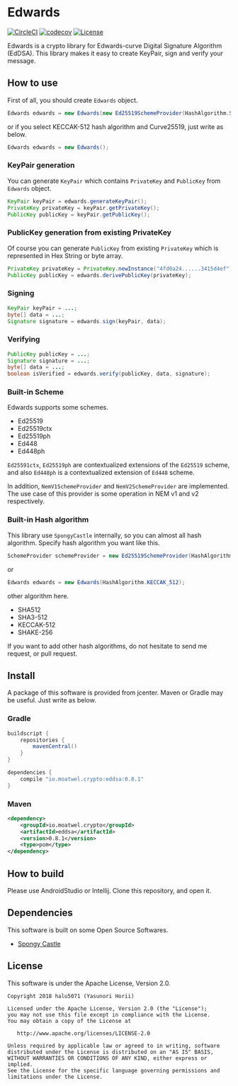 # Edwards
[![CircleCI](https://circleci.com/gh/halu5071/edwards.svg?style=svg&circle-token=cbf414b02faf05868c94e788f208e115aea1650d)](https://circleci.com/gh/halu5071/edwards) [![codecov](https://codecov.io/gh/halu5071/edwards/branch/master/graph/badge.svg?token=ahNKdm6dVP)](https://codecov.io/gh/halu5071/edwards) [![License](https://img.shields.io/badge/License-Apache%202.0-blue.svg)](https://opensource.org/licenses/Apache-2.0)


Edwards is a crypto library for Edwards-curve Digital Signature Algorithm (EdDSA). This library makes it easy to create KeyPair, sign and verify your message.

## How to use

First of all, you should create `Edwards` object.

```java
Edwards edwards = new Edwards(new Ed25519SchemeProvider(HashAlgorithm.SHA_512));
```

or if you select KECCAK-512 hash algorithm and Curve25519, just write as below.

```java
Edwards edwards = new Edwards();
```

### KeyPair generation
You can generate `KeyPair` which contains `PrivateKey` and `PublicKey` from `Edwards` object.

```java
KeyPair keyPair = edwards.generateKeyPair();
PrivateKey privateKey = keyPair.getPrivateKey();
PublicKey publicKey = keyPair.getPublicKey();
```

### PublicKey generation from existing PrivateKey
Of course you can generate `PublicKey` from existing `PrivateKey` which is represented in Hex String or byte array.

```java
PrivateKey privateKey = PrivateKey.newInstance("4fd0a24......3415d4ef");
PublicKey publicKey = edwards.derivePublicKey(privateKey);
```

### Signing

```java
KeyPair keyPair = ...;
byte[] data = ...;
Signature signature = edwards.sign(keyPair, data);
```

### Verifying

```java
PublicKey publicKey = ...;
Signature signature = ...;
byte[] data = ...;
boolean isVerified = edwards.verify(publicKey, data, signature);
```

### Built-in Scheme
Edwards supports some schemes. 

- Ed25519
- Ed25519ctx
- Ed25519ph
- Ed448
- Ed448ph

`Ed25591ctx`, `Ed25519ph` are contextualized extensions of the `Ed25519` scheme, and also `Ed448ph` is a contextualized extension of `Ed448` scheme.

In addition, `NemV1SchemeProvider` and `NemV2SchemeProvider` are implemented. The use case of this provider is some operation in NEM v1 and v2 respectively.

### Built-in Hash algorithm
This library use `SpongyCastle` internally, so you can almost all hash algorithm. Specify hash algorithm you want like this.

```java
SchemeProvider schemeProvider = new Ed25519SchemeProvider(HashAlgorithm.SHA_512);
```

or

```java
Edwards edwards = new Edwards(HashAlgorithm.KECCAK_512);
```

other algorithm here.

- SHA512
- SHA3-512
- KECCAK-512
- SHAKE-256

If you want to add other hash algorithms, do not hesitate to send me request, or pull request.

## Install
A package of this software is provided from jcenter. Maven or Gradle may be useful. Just write as below.

### Gradle

```gradle
buildscript {
    repositories {
        mavenCentral()
    }
}

dependencies {
    compile "io.moatwel.crypto:eddsa:0.8.1"
}
```

### Maven

```xml
<dependency> 
    <groupId>io.moatwel.crypto</groupId> 
    <artifactId>eddsa</artifactId> 
    <version>0.8.1</version>
    <type>pom</type> 
</dependency>
```

## How to build
Please use AndroidStudio or Intellij. Clone this repository, and open it.


## Dependencies
This software is built on some Open Source Softwares.

- [Spongy Castle](https://github.com/rtyley/spongycastle)


## License
This software is under the Apache License, Version 2.0.

```
Copyright 2018 halu5071 (Yasunori Horii)

Licensed under the Apache License, Version 2.0 (the "License");
you may not use this file except in compliance with the License.
You may obtain a copy of the License at

   http://www.apache.org/licenses/LICENSE-2.0

Unless required by applicable law or agreed to in writing, software
distributed under the License is distributed on an "AS IS" BASIS,
WITHOUT WARRANTIES OR CONDITIONS OF ANY KIND, either express or implied.
See the License for the specific language governing permissions and
limitations under the License.
```
